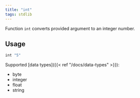 ```yaml
---
title: "int"
tags: stdlib
---
```


Function `int` converts provided argument to an integer number.

## Usage
```haskell
int "5"
```

Supported [data types]({{< ref "/docs/data-types" >}}):
* byte
* integer
* float
* string
